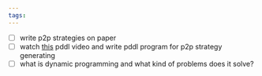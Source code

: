 ```yaml
---
tags:
---
```


- [ ] write p2p strategies on paper
- [ ] watch [this](https://youtu.be/pfNb0IAkbcQ?si=uQPkABv_Az70gUqB) pddl video and write pddl program for p2p strategy generating
- [ ] what is dynamic programming and what kind of problems does it solve?